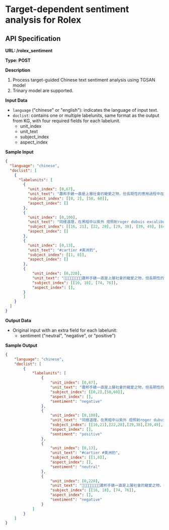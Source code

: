 # **Target-dependent sentiment analysis for Rolex**

## API Specification

**URL: /rolex_sentiment**

**Type: POST**

**Description**

1. Process target-guided Chinese text sentiment analysis using TGSAN model
2. Trinary model are supported. 

**Input Data**

- `language` ("chinese" or "english"): indicates the language of input text.
- `doclist`: contains one or multiple labelunits, same format as the output from KG, with four required fields for each labelunit.
  * unit_index
  * unit_text
  * subject_index
  * aspect_index


**Sample Input**

```json
{
  "language": "chinese",
  "doclist": [
    {
      "labelunits": [
        {
          "unit_index": [0,67],
          "unit_text": "蕭邦手錶一直是上層社會的寵愛之物，但長期性的應用過程中在所難免出現一些常見故障，假如腕錶遭受強烈的撞擊，會給腕錶導致表針掉下來的狀況。",
          "subject_index": [[0, 2], [58, 60]],
          "aspect_index": []
        }, 
        {
          "unit_index": [0,100],
          "unit_text": "同樣道理，在黑暗中以紫外 燈照射roger dubuis excalibur blacklight所發出的七彩光芒，在剔透的鏤通機芯映襯下，也顯得更具深度及迷人。",
          "subject_index": [[16, 21], [22, 28], [29, 38], [39, 49], [64, 66]],
          "aspect_index": []
        }, 
        {
          "unit_index": [0,13],
          "unit_text": "#cartier #美洲豹",
          "subject_index": [[1, 8]],
          "aspect_index": []
        }, 
        {
            "unit_index": [0,220],
            "unit_text": "🤩🤩🤩🤩🤩🤩🤩🤩蕭邦手錶一直是上層社會的寵愛之物，但長期性的應用過程中在所難免出現一些常見故障，假如腕錶遭受強烈的撞擊，會給腕錶導致表針掉下來的狀況。",
            "subject_index": [[16, 18], [74, 76]],
            "aspect_index": [], 
        }
        ]
    }
  ]
}
```

**Output Data**

- Original input with an extra field for each labelunit:
  * sentiment ("neutral", "negative", or "positive")

**Sample Output**

```json
{
    "language": "chinese",
    "doclist": [
        {
            "labelunits": [
                {
                    "unit_index": [0,67],
                    "unit_text": "蕭邦手錶一直是上層社會的寵愛之物，但長期性的應用過程中在所難免出現一些常見故障，假如腕錶遭受強烈的撞擊，會給腕錶導致表針掉下來的狀況。",
                    "subject_index": [[0,2],[58,60]],
                    "aspect_index": [],
                    "sentiment": "negative"
                },
                {
                    "unit_index": [0,100],
                    "unit_text": "同樣道理，在黑暗中以紫外 燈照射roger dubuis excalibur blacklight所發出的七彩光芒，在剔透的鏤通機芯映襯下，也顯得更具深度及迷人。",
                    "subject_index": [[16,21],[22,28],[29,38],[39,49],[64,66]],
                    "aspect_index": [],
                    "sentiment": "positive"
                },
                {
                    "unit_index": [0,13],
                    "unit_text": "#cartier #美洲豹",
                    "subject_index": [[1,8]],
                    "aspect_index": [],
                    "sentiment": "neutral"
                },
                {
                    "unit_index": [0,220],
                    "unit_text": "🤩🤩🤩🤩🤩🤩🤩🤩蕭邦手錶一直是上層社會的寵愛之物，但長期性的應用過程中在所難免出現一些常見故障，假如腕錶遭受強烈的撞擊，會給腕錶導致表針掉下來的狀況。",
                    "subject_index": [[16, 18], [74, 76]],
                    "aspect_index": [], 
                    "sentiment": "negative"
                }
            ]
        }
    ]
}
```